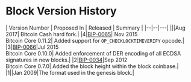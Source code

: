 # Block Version History
| Version Number | Proposed In | Released | Summary |
|--|--|---|
|||Aug 2017| Bitcoin Cash hard fork.|
|4|[BIP-0065](/history/bips)| Nov 2015<br>Bitcoin Core 0.11.2| Added support for `OP_CHECKLOCKTIMEVERIFY` opcode.|
|3|[BIP-0066](/history/bips)|Jul 2015<br>Bitcoin Core 0.10.0| Added enforcement of DER encoding of all ECDSA signatures in new blocks.|
|2|[BIP-0034](/history/bips)|Sep 2012<br>Bitcoin Core 0.7.0| Added the block height within the block coinbase.|
|1||Jan 2009|The format used in the genesis block.|